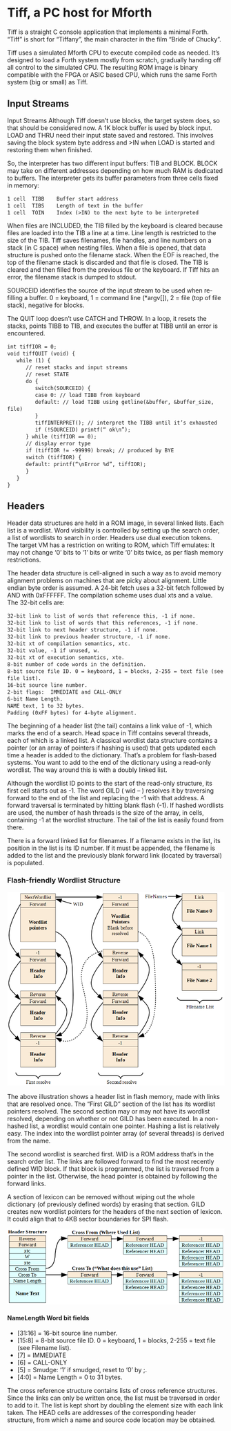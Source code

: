 # Tiff, a PC host for Mforth

Tiff is a straight C console application that implements a minimal Forth. “Tiff” is short for “Tiffany”, the main character in the film “Bride of Chucky”.

Tiff uses a simulated Mforth CPU to execute compiled code as needed. It’s designed to load a Forth system mostly from scratch, 
gradually handing off all control to the simulated CPU. The resulting ROM image is binary compatible with the FPGA or ASIC based CPU,
which runs the same Forth system (big or small) as Tiff.

## Input Streams

Input Streams
Although Tiff doesn’t use blocks, the target system does, so that should be considered now. A 1K block buffer is used by block input. LOAD and THRU need their input state saved and restored. This involves saving the block system byte address and >IN when LOAD is started and restoring them when finished.

So, the interpreter has two different input buffers: TIB and BLOCK. BLOCK may take on different addresses depending on how much RAM is dedicated to buffers. The interpreter gets its buffer parameters from three cells fixed in memory:

```
1 cell	TIBB	Buffer start address
1 cell	TIBS	Length of text in the buffer
1 cell	TOIN	Index (>IN) to the next byte to be interpreted
```

When files are INCLUDED, the TIB filled by the keyboard is cleared because files are loaded into the TIB a line at a time. Line length is restricted to the size of the TIB. Tiff saves filenames, file handles, and line numbers on a stack (in C space) when nesting files. When a file is opened, that data structure is pushed onto the filename stack. When the EOF is reached, the top of the filename stack is discarded and that file is closed. The TIB is cleared and then filled from the previous file or the keyboard. If Tiff hits an error, the filename stack is dumped to stdout.

SOURCEID identifies the source of the input stream to be used when re-filling a buffer. 0 = keyboard, 1 = command line (*argv[]), 2 = file (top of file stack), negative for blocks.

The QUIT loop doesn’t use CATCH and THROW. In a loop, it resets the stacks, points TIBB to TIB, and executes the buffer at TIBB until an error is encountered. 

```
int tiffIOR = 0;
void tiffQUIT (void) {
   while (1) {
      // reset stacks and input streams
      // reset STATE
      do {
         switch(SOURCEID) {
         case 0: // load TIBB from keyboard
         default: // load TIBB using getline(&buffer, &buffer_size, file)
         }
         tiffINTERPRET(); // interpret the TIBB until it’s exhausted
         if (!SOURCEID) printf(“ ok\n”);
      } while (tiffIOR == 0);
      // display error type 
      if (tiffIOR != -99999) break; // produced by BYE
      switch (tiffIOR) {
      default: printf(“\nError %d”, tiffIOR);
      }
   } 
}
```

## Headers

Header data structures are held in a ROM image, in several linked lists. Each list is a wordlist. Word visibility is controlled by setting up the search order, a list of wordlists to search in order. Headers use dual execution tokens. The target VM has a restriction on writing to ROM, which Tiff emulates: It may not change ‘0’ bits to ‘1’ bits or write ‘0’ bits twice, as per flash memory restrictions.

The header data structure is cell-aligned in such a way as to avoid memory alignment problems on machines that are picky about alignment. Little endian byte order is assumed. A 24-bit fetch uses a 32-bit fetch followed by AND with 0xFFFFFF. The compilation scheme uses dual xts and a value. The 32-bit cells are:

```
32-bit link to list of words that reference this, -1 if none.
32-bit link to list of words that this references, -1 if none.
32-bit link to next header structure, -1 if none.
32-bit link to previous header structure, -1 if none.
32-bit xt of compilation semantics, xtc.
32-bit value, -1 if unused, w.
32-bit xt of execution semantics, xte.
8-bit number of code words in the definition.
8-bit source file ID. 0 = keyboard, 1 = blocks, 2-255 = text file (see file list).
16-bit source line number.	
2-bit flags:  IMMEDIATE and CALL-ONLY 
6-bit Name Length.
NAME text, 1 to 32 bytes.
Padding (0xFF bytes) for 4-byte alignment.
```

The beginning of a header list (the tail) contains a link value of -1, which marks the end of a search. Head space in Tiff contains several threads, each of which is a linked list. A classical wordlist data structure contains a pointer (or an array of pointers if hashing is used) that gets updated each time a header is added to the dictionary. That’s a problem for flash-based systems. You want to add to the end of the dictionary using a read-only wordlist. The way around this is with a doubly linked list. 

Although the wordlist ID points to the start of the read-only structure, its first cell starts out as -1. The word GILD ( wid – ) resolves it by traversing forward to the end of the list and replacing the -1 with that address. A forward traversal is terminated by hitting blank flash (-1). If hashed wordlists are used, the number of hash threads is the size of the array, in cells, containing -1 at the wordlist structure. The tail of the list is easily found from there.

There is a forward linked list for filenames. If a filename exists in the list, its position in the list is its ID number. If it must be appended, the filename is added to the list and the previously blank forward link (located by traversal) is populated.

### Flash-friendly Wordlist Structure
![Header Links](https://github.com/bradleyeckert/Mforth/blob/master/Tiff/doc/header.png "Header Lists in Flash")

The above illustration shows a header list in flash memory, made with links that are resolved once. The “First GILD” section of the list has its wordlist pointers resolved. The second section may or may not have its wordlist resolved, depending on whether or not GILD has been executed. In a non-hashed list, a wordlist would contain one pointer. Hashing a list is relatively easy. The index into the wordlist pointer array (of several threads) is derived from the name.

The second wordlist is searched first. WID is a ROM address that’s in the search order list. The links are followed forward to find the most recently defined WID block. If that block is programmed, the list is traversed from a pointer in the list. Otherwise, the head pointer is obtained by following the forward links.

A section of lexicon can be removed without wiping out the whole dictionary (of previously defined words) by erasing that section. GILD creates new wordlist pointers for the headers of the next section of lexicon. It could align that to 4KB sector boundaries for SPI flash.

![Header Detail](https://github.com/bradleyeckert/Mforth/blob/master/Tiff/doc/headstruct.png "Header Detail")

#### NameLength Word bit fields
- [31:16] = 16-bit source line number.
- [15:8] = 8-bit source file ID. 0 = keyboard, 1 = blocks, 2-255 = text file (see Filename list).
- [7] = IMMEDIATE
- [6] = CALL-ONLY
- [5] = Smudge: ‘1’ if smudged, reset to ‘0’ by ;.
- [4:0] = Name Length = 0 to 31 bytes.

The cross reference structure contains lists of cross reference structures. Since the links can only be written once, the list must be traversed in order to add to it. The list is kept short by doubling the element size with each link taken. The HEAD cells are addresses of the corresponding header structure, from which a name and source code location may be obtained.




